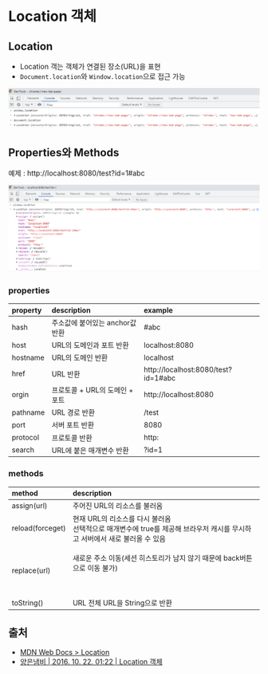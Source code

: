 # Location 객체

## Location

* Location 객는 객체가 연결된 장소\(URL\)을 표현
* `Document.location`와 `Window.location`으로 접근 가능

![](../.gitbook/assets/image%20%287%29.png)

## Properties와 Methods

예제 : http://localhost:8080/test?id=1\#abc

![](../.gitbook/assets/image%20%286%29.png)

### properties

| property | description | example |
| :--- | :--- | :--- |
| hash | 주소값에 붙어있는 anchor값 반환 | \#abc |
| host | URL의 도메인과 포트 반환 | localhost:8080 |
| hostname | URL의 도메인 반환 | localhost |
| href | URL 반환 | http://localhost:8080/test?id=1\#abc |
| orgin | 프로토콜 + URL의 도메인 + 포트 | http://localhost:8080 |
| pathname | URL 경로 반환 | /test |
| port | 서버 포트 반환 | 8080 |
| protocol | 프로토콜 반환 | http: |
| search | URL에 붙은 매개변수 반환 | ?id=1 |

### methods

<table>
  <thead>
    <tr>
      <th style="text-align:left">method</th>
      <th style="text-align:left">description</th>
    </tr>
  </thead>
  <tbody>
    <tr>
      <td style="text-align:left">assign(url)</td>
      <td style="text-align:left">&#xC8FC;&#xC5B4;&#xC9C4; URL&#xC758; &#xB9AC;&#xC18C;&#xC2A4;&#xB97C;
        &#xBD88;&#xB7EC;&#xC634;</td>
    </tr>
    <tr>
      <td style="text-align:left">reload(forceget)</td>
      <td style="text-align:left">&#xD604;&#xC7AC; URL&#xC758; &#xB9AC;&#xC18C;&#xC2A4;&#xB97C; &#xB2E4;&#xC2DC;
        &#xBD88;&#xB7EC;&#xC634;
        <br />&#xC120;&#xD0DD;&#xC801;&#xC73C;&#xB85C; &#xB9E4;&#xAC1C;&#xBCC0;&#xC218;&#xC5D0;
        true&#xB97C; &#xC81C;&#xACF5;&#xD574; &#xBE0C;&#xB77C;&#xC6B0;&#xC800;
        &#xCE90;&#xC2DC;&#xB97C; &#xBB34;&#xC2DC;&#xD558;&#xACE0; &#xC11C;&#xBC84;&#xC5D0;&#xC11C;
        &#xC0C8;&#xB85C; &#xBD88;&#xB7EC;&#xC62C; &#xC218; &#xC788;&#xC74C;</td>
    </tr>
    <tr>
      <td style="text-align:left">replace(url)</td>
      <td style="text-align:left">
        <p>&#xC0C8;&#xB85C;&#xC6B4; &#xC8FC;&#xC18C; &#xC774;&#xB3D9;(&#xC138;&#xC158;
          &#xD788;&#xC2A4;&#xD1A0;&#xB9AC;&#xAC00; &#xB0A8;&#xC9C0; &#xC54A;&#xAE30;
          &#xB54C;&#xBB38;&#xC5D0; back&#xBC84;&#xD2BC;&#xC73C;&#xB85C; &#xC774;&#xB3D9;
          &#xBD88;&#xAC00;)
          <br />
        </p>
        <p>
          <br />
        </p>
      </td>
    </tr>
    <tr>
      <td style="text-align:left">toString()</td>
      <td style="text-align:left">URL &#xC804;&#xCCB4; URL&#xC744; String&#xC73C;&#xB85C; &#xBC18;&#xD658;</td>
    </tr>
  </tbody>
</table>

## 출처

* [MDN Web Docs &gt; Location](https://developer.mozilla.org/ko/docs/Web/API/Location)
* [양은냄비 \| 2016. 10. 22. 01:22 \| Location 객체](https://iamawebdeveloper.tistory.com/41)



